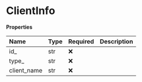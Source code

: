 # ClientInfo

**Properties**

| Name        | Type | Required | Description |
| :---------- | :--- | :------- | :---------- |
| id\_        | str  | ❌       |             |
| type\_      | str  | ❌       |             |
| client_name | str  | ❌       |             |

<!-- This file was generated by liblab | https://liblab.com/ -->
